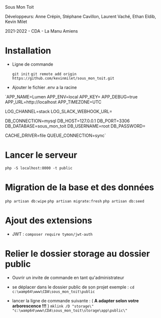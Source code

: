 Sous Mon Toit

Développeurs:
Anne Crépin, 
Stéphane Cavillon, 
Laurent Vaché, 
Ethan Eldib, 
Kevin Milet 

2021-2022 - CDA - La Manu Amiens

# Installation 

 + Ligne de commande 

    `git init`
    `git remote add origin https://github.com/kevinmilet/sous_mon_toit.git`

 + Ajouter le fichier .env a la racine 

`APP_NAME=Lumen
APP_ENV=local
APP_KEY=
APP_DEBUG=true
APP_URL=http://localhost
APP_TIMEZONE=UTC

LOG_CHANNEL=stack
LOG_SLACK_WEBHOOK_URL=

DB_CONNECTION=mysql
DB_HOST=127.0.0.1
DB_PORT=3306
DB_DATABASE=sous_mon_toit
DB_USERNAME=root
DB_PASSWORD=

CACHE_DRIVER=file
QUEUE_CONNECTION=sync`

# Lancer le serveur

 `php -S localhost:8000 -t public`


# Migration de la base et des données

 `php artisan db:wipe`
 `php artisan migrate:fresh`
 `php artisan db:seed`

# Ajout des extensions

- JWT :
   `composer require tymon/jwt-auth`


# Relier le dossier storage au dossier public

- Ouvrir un invite de commande en tant qu'administrateur

- se déplacer dans le dossier public de son projet
      exemple : `cd c:\wamp64\www\CDA\sous_mon_toit\public`

- lancer la ligne de commande suivante : ( **A adapter selon votre arborescence !!!** )
      `mklink /D "storage\" "c:\wamp64\www\CDA\sous_mon_toit\storage\app\public\"`
